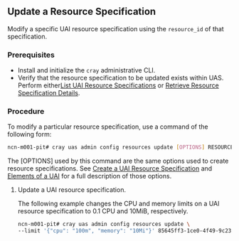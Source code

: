 
## Update a Resource Specification

Modify a specific UAI resource specification using the `resource_id` of that specification.

### Prerequisites

-   Install and initialize the `cray` administrative CLI.
-   Verify that the resource specification to be updated exists within UAS. Perform either[List UAI Resource Specifications](List_UAI_Resource_Specifications.md) or [Retrieve Resource Specification Details](Retrieve_Resource_Specification_Details.md).

### Procedure

To modify a particular resource specification, use a command of the following form:

```bash
ncn-m001-pit# cray uas admin config resources update [OPTIONS] RESOURCE_ID
```

The \[OPTIONS\] used by this command are the same options used to create resource specifications. See [Create a UAI Resource Specification](Create_a_UAI_Resource_Specification.md) and [Elements of a UAI](Elements_of_a_UAI.md) for a full description of those options.

1.  Update a UAI resource specification.

    The following example changes the CPU and memory limits on a UAI resource specification to 0.1 CPU and 10MiB, respectively.

    ```bash
    ncn-m001-pit# cray uas admin config resources update \
    --limit '{"cpu": "100m", "memory": "10Mi"}' 85645ff3-1ce0-4f49-9c23-05b8a2d31849
    ```


